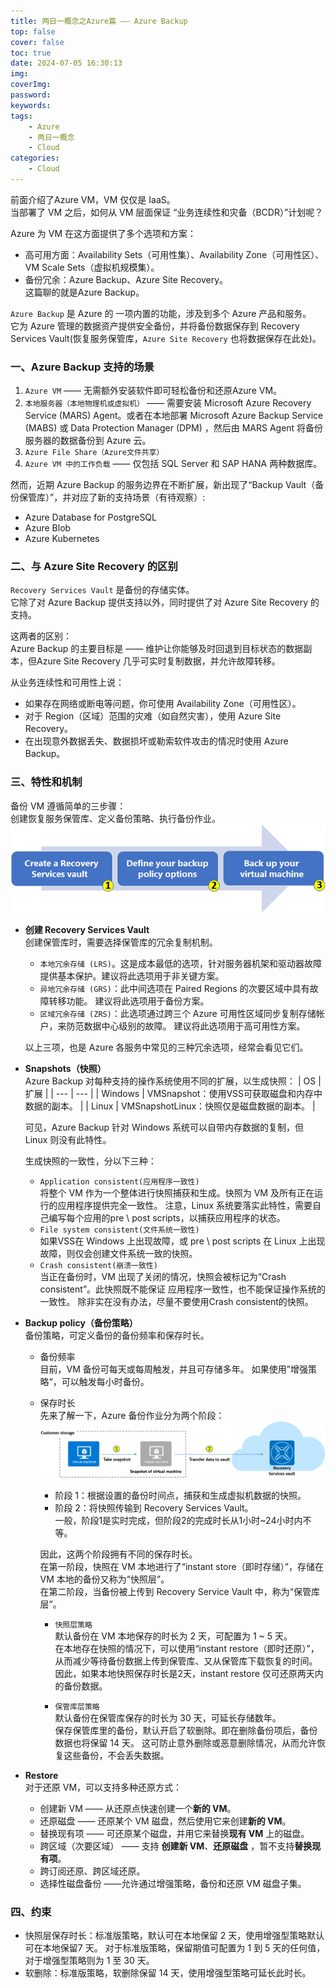```yaml
---
title: 两日一概念之Azure篇 —— Azure Backup
top: false
cover: false
toc: true
date: 2024-07-05 16:30:13
img:
coverImg:
password:
keywords:
tags:
    - Azure
    - 两日一概念
    - Cloud
categories:
    - Cloud
---
```


前面介绍了Azure VM，VM 仅仅是 IaaS。  
当部署了 VM 之后，如何从 VM 层面保证 “业务连续性和灾备（BCDR）”计划呢？  

Azure 为 VM 在这方面提供了多个选项和方案：
- 高可用方面：Availability Sets（可用性集）、Availability Zone（可用性区）、VM Scale Sets（虚拟机规模集）。
- 备份冗余：Azure Backup、Azure Site Recovery。  
这篇聊的就是Azure Backup。

`Azure Backup` 是 Azure 的 一项内置的功能，涉及到多个 Azure 产品和服务。  
它为 Azure 管理的数据资产提供安全备份，并将备份数据保存到 Recovery Services Vault(恢复服务保管库，`Azure Site Recovery` 也将数据保存在此处)。  

### 一、Azure Backup 支持的场景
1. `Azure VM` —— 无需额外安装软件即可轻松备份和还原Azure VM。
2. `本地服务器（本地物理机或虚拟机）` —— 需要安装 Microsoft Azure Recovery Service (MARS) Agent。或者在本地部署 Microsoft Azure Backup Service (MABS) 或 Data Protection Manager (DPM) ，然后由 MARS Agent 将备份服务器的数据备份到 Azure 云。
3. `Azure File Share（Azure文件共享）`
4. `Azure VM 中的工作负载` —— 仅包括 SQL Server 和 SAP HANA 两种数据库。

然而，近期 Azure Backup 的服务边界在不断扩展，新出现了“Backup Vault（备份保管库）”，并对应了新的支持场景（有待观察）: 
- Azure Database for PostgreSQL
- Azure Blob
- Azure Kubernetes

### 二、与 Azure Site Recovery 的区别
`Recovery Services Vault` 是备份的存储实体。  
它除了对 Azure Backup 提供支持以外，同时提供了对 Azure Site Recovery 的支持。  

这两者的区别：  
Azure Backup 的主要目标是 —— 维护让你能够及时回退到目标状态的数据副本，但Azure Site Recovery 几乎可实时复制数据，并允许故障转移。

从业务连续性和可用性上说：
- 如果存在网络或断电等问题，你可使用 Availability Zone（可用性区）。
- 对于 Region（区域）范围的灾难（如自然灾害），使用 Azure Site Recovery。
- 在出现意外数据丢失、数据损坏或勒索软件攻击的情况时使用 Azure Backup。

### 三、特性和机制
备份 VM 遵循简单的三步骤：  
创建恢复服务保管库、定义备份策略、执行备份作业。
![backup-steps.png](./两日一概念之Azure篇-——-Azure-Backup/backup-steps.png)

- **创建 Recovery Services Vault**  
    创建保管库时，需要选择保管库的冗余复制机制。
    - `本地冗余存储 (LRS)`。这是成本最低的选项，针对服务器机架和驱动器故障提供基本保护。建议将此选项用于非关键方案。
    - `异地冗余存储 (GRS)`：此中间选项在 Paired Regions 的次要区域中具有故障转移功能。 建议将此选项用于备份方案。
    - `区域冗余存储 (ZRS)`：此选项通过跨三个 Azure 可用性区域同步复制存储帐户，来防范数据中心级别的故障。 建议将此选项用于高可用性方案。
    
    以上三项，也是 Azure 各服务中常见的三种冗余选项，经常会看见它们。  
    
- **Snapshots（快照）**  
    Azure Backup 对每种支持的操作系统使用不同的扩展，以生成快照：
    | OS | 扩展 |
    | --- | --- |
    | Windows | VMSnapshot：使用VSS可获取磁盘和内存中数据的副本。 |
    | Linux | VMSnapshotLinux：快照仅是磁盘数据的副本。 |
    
    可见，Azure Backup 针对 Windows 系统可以自带内存数据的复制，但 Linux 则没有此特性。    
    
    生成快照的一致性，分以下三种：
    - `Application consistent(应用程序一致性)  `  
    将整个 VM 作为一个整体进行快照捕获和生成。快照为 VM 及所有正在运行的应用程序提供完全一致性。
    注意，Linux 系统要落实此特性，需要自己编写每个应用的pre \ post scripts，以捕获应用程序的状态。
    - `File system consistent(文件系统一致性) `  
    如果VSS在 Windows 上出现故障，或 pre \ post scripts 在 Linux 上出现故障，则仅会创建文件系统一致的快照。
    - `Crash consistent(崩溃一致性)  `  
    当正在备份时，VM 出现了关闭的情况，快照会被标记为“Crash consistent”。此快照既不能保证 应用程序一致性，也不能保证操作系统的一致性。
    除非实在没有办法，尽量不要使用Crash consistent的快照。

- **Backup policy（备份策略）**  
    备份策略，可定义备份的备份频率和保存时长。 

    - 备份频率        
        目前，VM 备份可每天或每周触发，并且可存储多年。 如果使用”增强策略“，可以触发每小时备份。
        
    - 保存时长  
        先来了解一下，Azure 备份作业分为两个阶段：  
        ![virtual-machine-snapshot.png](./两日一概念之Azure篇-——-Azure-Backup/virtual-machine-snapshot.png)

        - 阶段 1：根据设置的备份时间点，捕获和生成虚拟机数据的快照。  
        - 阶段 2：将快照传输到 Recovery Services Vault。  
        一般，阶段1是实时完成，但阶段2的完成时长从1小时~24小时内不等。  
        
        因此，这两个阶段拥有不同的保存时长。  
        在第一阶段，快照在 VM 本地进行了“instant store（即时存储）”，存储在 VM 本地的备份又称为“快照层”。  
        在第二阶段，当备份被上传到 Recovery Service Vault 中，称为“保管库层”。  
        - `快照层策略`  
            默认备份在 VM 本地保存的时长为 2 天，可配置为 1 ~ 5 天。  
            在本地存在快照的情况下，可以使用“instant restore（即时还原）”，从而减少等待备份数据上传到保管库、又从保管库下载恢复的时间。  
            因此，如果本地快照保存时长是2天，instant restore 仅可还原两天内的备份数据。  
            
        - `保管库层策略`  
            默认备份在保管库保存的时长为 30 天，可延长存储数年。  
            保存保管库里的备份，默认开启了软删除。即在删除备份项后，备份数据也将保留 14 天。 这可防止意外删除或恶意删除情况，从而允许恢复这些备份，不会丢失数据。  
    
- **Restore**  
    对于还原 VM，可以支持多种还原方式：
    - 创建新 VM —— 从还原点快速创建一个**新的 VM**。
    - 还原磁盘 —— 还原某个 VM 磁盘，然后使用它来创建**新的 VM**。
    - 替换现有项 —— 可还原某个磁盘，并用它来替换**现有 VM** 上的磁盘。
    - 跨区域（次要区域） —— 支持 **创建新 VM**、**还原磁盘** ，暂不支持**替换现有项**。
    - 跨订阅还原、跨区域还原。
    - 选择性磁盘备份 ——允许通过增强策略，备份和还原 VM 磁盘子集。

### 四、约束
- 快照层保存时长：标准版策略，默认可在本地保留 2 天，使用增强型策略默认可在本地保留7 天。 对于标准版策略，保留期值可配置为 1 到 5 天的任何值，对于增强型策略则为 1 至 30 天。
- 软删除：标准版策略，软删除保留 14 天，使用增强型策略可延长此时长。
